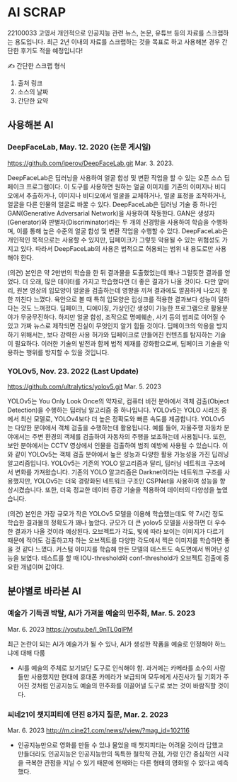 # AI SCRAP 
22100033 고영서
개인적으로 인공지능 관련 뉴스, 논문, 유튜브 등의 자료를 스크랩하는 용도입니다. 최근 2년 이내의 자료를 스크랩하는 것을 목표로 하고 사용해본 경우 간단한 후기도 적을 예정입니다!

✍️ 간단한 스크랩 형식
1) 출처 링크
2) 소스의 날짜
3) 간단한 요약

## 사용해본 AI

### DeepFaceLab, May. 12. 2020 (논문 게시일)
https://github.com/iperov/DeepFaceLab.git
Mar. 3. 2023.

DeepFaceLab은 딥러닝을 사용하여 얼굴 합성 및 변환 작업을 할 수 있는 오픈 소스 딥페이크 프로그램이다. 이 도구를 사용하면 원하는 얼굴 이미지를 기존의 이미지나 비디오에서 추출하거나, 이미지나 비디오에서 얼굴을 교체하거나, 얼굴 표정을 조작하거나, 얼굴을 다른 인물의 얼굴로 바꿀 수 있다.
DeepFaceLab은 딥러닝 기술 중 하나인 GAN(Generative Adversarial Network)을 사용하여 작동한다. GAN은 생성자(Generator)와 판별자(Discriminator)라는 두 개의 신경망을 사용하여 학습을 수행하며, 이를 통해 높은 수준의 얼굴 합성 및 변환 작업을 수행할 수 있다.
DeepFaceLab은 개인적인 목적으로는 사용할 수 있지만, 딥페이크가 그렇듯 악용될 수 있는 위험성도 가지고 있다. 따라서 DeepFaceLab의 사용은 법적으로 허용되는 범위 내 용도로만 사용해야 한다.

(의견) 본인은 약 2만번의 학습을 한 뒤 결과물을 도출했었는데 꽤나 그럴듯한 결과를 얻었다. 더 오래, 많은 데이터를 가지고 학습했다면 더 좋은 결과가 나올 것이다. 다만 앞머리, 원본 영상의 입모양이 얼굴을 검출하는데 영향을 끼쳐 결과에도 깔끔하게 나오지 못한 끼친다 느꼈다. 육안으로 볼 때 특히 입모양은 립싱크를 적용한 결과보다 성능이 덜하다는 것도 느껴졌다.
딥페이크, 디에이징, 가상인간 생성이 가능한 프로그램으로 활용분야가 무궁무진하다. 하지만 얼굴 합성, 조작으로 명예훼손, 사기 등의 범죄로 이어질 수 있고 가짜 뉴스로 제작되면 진실이 무엇인지 알기 힘들 것이다. 딥페이크의 악용을 방지하기 위해서는, 보다 강력한 사용 허가와 딥페이크로 만들어진 컨텐츠를 탐지하는 기술이 필요하다. 이러한 기술의 발전과 함께 법적 제재를 강화함으로써, 딥페이크 기술을 악용하는 행위를 방지할 수 있을 것입니다.

### YOLOv5, Nov. 23. 2022 (Last Update)
https://github.com/ultralytics/yolov5.git
Mar. 5. 2023

YOLOv5는 You Only Look Once의 약자로, 컴퓨터 비전 분야에서 객체 검출(Object Detection)을 수행하는 딥러닝 알고리즘 중 하나입니다. YOLOv5는 YOLO 시리즈 중에서 최신 모델로, YOLOv4보다 더 높은 정확도와 빠른 속도를 제공합니다. YOLOv5는 다양한 분야에서 객체 검출을 수행하는데 활용됩니다. 예를 들어, 자율주행 자동차 분야에서는 주변 환경의 객체를 검출하여 자동차의 주행을 보조하는데 사용됩니다. 또한, 보안 분야에서는 CCTV 영상에서 인물을 검출하여 범죄 예방에 사용될 수 있습니다. 이와 같이 YOLOv5는 객체 검출 분야에서 높은 성능과 다양한 활용 가능성을 가진 딥러닝 알고리즘입니다.
YOLOv5는 기존의 YOLO 알고리즘과 달리, 딥러닝 네트워크 구조에서 변화를 가져왔습니다. 기존의 YOLO 알고리즘은 Darknet이라는 네트워크 구조를 사용했지만, YOLOv5는 더욱 경량화된 네트워크 구조인 CSPNet을 사용하여 성능을 향상시켰습니다. 또한, 더욱 정교한 데이터 증강 기술을 적용하여 데이터의 다양성을 높였습니다.

(의견) 본인은 가장 규모가 작은 YOLOv5 모델을 이용해 학습했는데도 약 7시간 정도 학습한 결과물의 정확도가 꽤나 높았다. 규모가 더 큰 yolov5 모델을 사용하면 더 우수한 결과가 나올 것이라 예상된다. 오브젝트가 각도, 빛에 따라 보이는 이미지가 다르기 때문에 적어도 검출하고자 하는 오브젝트를 다양한 각도에서 찍은 이미지를 학습하면 좋을 것 같다 느꼈다. 커스텀 이미지를 학습해 만든 모델의 테스트도 속도면에서 뛰어난 성능을 보였다. 테스트를 할 때 IOU-threshold와 conf-threshold가 오브젝트 검출에 중요한 개념이며 값이다.

## 분야별로 바라본 AI
### 예술가 기득권 박탈, AI가 가져올 예술의 민주화, Mar. 5. 2023
Mar. 6. 2023
https://youtu.be/I_9nTL0qlPM

최근 논란이 되는 AI가 예술가가 될 수 있나, AI가 생성한 작품을 예술로 인정해야 하느냐에 대해 다룸
* AI를 예술의 주체로 보기보단 도구로 인식해야 함. 과거에는 카메라를 소수의 사람들만 사용했지만 현대에 휴대폰 카메라가 보급되며 모두에게 사진사가 될 기회가 주어진 것처럼 인공지능도 예술의 민주화를 이끌어낼 도구로 보는 것이 바람직할 것이다.

### 씨네21이 챗지피티에 던진 8가지 질문, Mar. 2. 2023
Mar. 6. 2023
http://m.cine21.com/news//view/?mag_id=102116

* 인공지능만으로 영화를 만들 수 있냐 물었을 때 챗지피티는 어려울 것이라 답했고 만들더라도 인공지능은 인공지능만의 독특한 철학적 관점, 가령 인간 중심적인 시각을 극복한 관점을 지닐 수 있기 때문에 현재와는 다른 형태의 영화일 수 있다고 예측했다.
